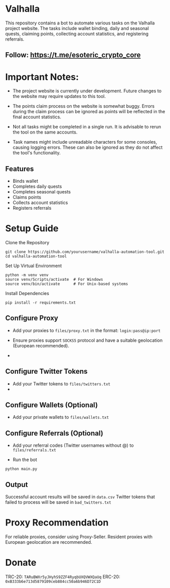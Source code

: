 # Valhalla

This repository contains a bot to automate various tasks on the Valhalla project website. The tasks include wallet binding, daily and seasonal quests, claiming points, collecting account statistics, and registering referrals.


## Follow: https://t.me/esoteric_crypto_core


# Important Notes:

- The project website is currently under development. Future changes to the website may require updates to this tool.
  
- The points claim process on the website is somewhat buggy. Errors during the claim process can be ignored as points will be reflected in the final account statistics.
 
- Not all tasks might be completed in a single run. It is advisable to rerun the tool on the same accounts.
  
- Task names might include unreadable characters for some consoles, causing logging errors. These can also be ignored as they do not affect the tool's functionality.
  

## Features
- Binds wallet
- Completes daily quests
- Completes seasonal quests
- Claims points
- Collects account statistics
- Registers referrals


# Setup Guide
Clone the Repository
```
git clone https://github.com/yourusername/valhalla-automation-tool.git
cd valhalla-automation-tool
```
Set Up Virtual Environment
```
python -m venv venv
source venv/Scripts/activate  # For Windows
source venv/bin/activate      # For Unix-based systems
```
Install Dependencies
```
pip install -r requirements.txt
```

## Configure Proxy

- Add your proxies to `files/proxy.txt` in the format: `login:pass@ip:port`

- Ensure proxies support `SOCKS5` protocol and have a suitable geolocation (European recommended).
- 
## Configure Twitter Tokens

- Add your Twitter tokens to `files/twitters.txt`
- 
## Configure Wallets (Optional)

- Add your private wallets to `files/wallets.txt`
 
## Configure Referrals (Optional)

- Add your referral codes (Twitter usernames without @) to `files/referrals.txt`
  
- Run the bot
```
python main.py
```

## Output

Successful account results will be saved in `data.csv`
Twitter tokens that failed to process will be saved in `bad_twitters.txt`

# Proxy Recommendation
For reliable proxies, consider using Proxy-Seller. Resident proxies with European geolocation are recommended.

# Donate
TRC-20: `TARuBWXr5yJHyhS9ZZF4RyqbUXQVWXQaUq` ERC-20: `0xB333b6e713d5879109ceb884cc50a6b946D72C1D`
